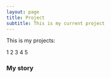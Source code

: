 ```yaml
---
layout: page
title: Project
subtitle: This is my current project
---
```


This is my projects:

1
2
3
4
5

<!-- My name is Emily Qiu. I have the following qualities: -->

<!-- - I am a finance expert -->
<!-- - I love front end web development -->

<!-- What else do you need? -->

<!-- ![Person Profile](/assets/img/person_profile.jpeg) -->

### My story
<!-- 
To be honest, I'm having some trouble remembering right now, so why don't you just watch [my movie](https://en.wikipedia.org/wiki/The_Princess_Bride_%28film%29) and it will answer **all** your questions. -->
